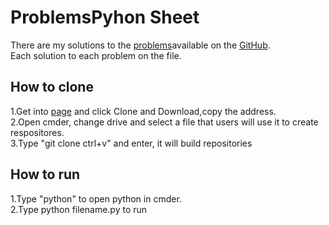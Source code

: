# ProblemsPyhon Sheet
There are my solutions to the [problems](https://emerging-technologies.github.io/problems/python-fundamentals.html)available on the [GitHub](https://emerging-technologies.github.io/).  
Each solution to each problem on the file.
## How to clone
1.Get into [page](https://github.com/QiFuChina/ProblemsPython) and click Clone and Download,copy the address.   
2.Open cmder, change drive and select a file that users will use it to create respositores.  
3.Type "git clone ctrl+v" and enter, it will build repositories 
## How to run
1.Type "python" to open python in cmder.  
2.Type python filename.py to run
